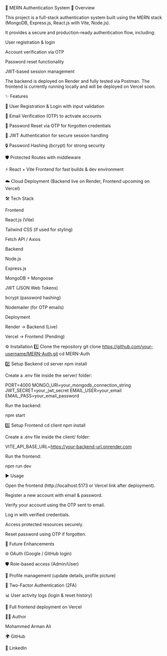 🚀 MERN Authentication System
📌 Overview

This project is a full-stack authentication system built using the MERN stack (MongoDB, Express.js, React.js with Vite, Node.js).

It provides a secure and production-ready authentication flow, including:

User registration & login

Account verification via OTP

Password reset functionality

JWT-based session management

The backend is deployed on Render and fully tested via Postman. The frontend is currently running locally and will be deployed on Vercel soon.

✨ Features

🔐 User Registration & Login with input validation

📧 Email Verification (OTP) to activate accounts

🔄 Password Reset via OTP for forgotten credentials

🔑 JWT Authentication for secure session handling

🔒 Password Hashing (bcrypt) for strong security

🛡️ Protected Routes with middleware

⚡ React + Vite Frontend for fast builds & dev environment

☁️ Cloud Deployment (Backend live on Render, Frontend upcoming on Vercel)

🛠️ Tech Stack

Frontend

React.js (Vite)

Tailwind CSS (if used for styling)

Fetch API / Axios

Backend

Node.js

Express.js

MongoDB + Mongoose

JWT (JSON Web Tokens)

bcrypt (password hashing)

Nodemailer (for OTP emails)

Deployment

Render → Backend (Live)

Vercel → Frontend (Pending)

⚙️ Installation
1️⃣ Clone the repository
git clone https://github.com/your-username/MERN-Auth.git
cd MERN-Auth

2️⃣ Setup Backend
cd server
npm install


Create a .env file inside the server/ folder:

PORT=4000
MONGO_URI=your_mongodb_connection_string
JWT_SECRET=your_jwt_secret
EMAIL_USER=your_email
EMAIL_PASS=your_email_password


Run the backend:

npm start

3️⃣ Setup Frontend
cd client
npm install


Create a .env file inside the client/ folder:

VITE_API_BASE_URL=https://your-backend-url.onrender.com


Run the frontend:

npm run dev

▶️ Usage

Open the frontend (http://localhost:5173 or Vercel link after deployment).

Register a new account with email & password.

Verify your account using the OTP sent to email.

Log in with verified credentials.

Access protected resources securely.

Reset password using OTP if forgotten.

🚧 Future Enhancements

🌐 OAuth (Google / GitHub login)

🛡️ Role-based access (Admin/User)

👤 Profile management (update details, profile picture)

🔐 Two-Factor Authentication (2FA)

📊 User activity logs (login & reset history)

🚀 Full frontend deployment on Vercel

👨‍💻 Author

Mohammed Arman Ali

🌍 GitHub

💼 LinkedIn
